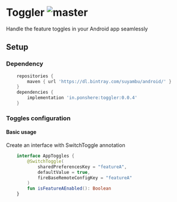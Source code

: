 # Toggler  ![master](https://github.com/ponsuyambu/Toggler/workflows/master/badge.svg?branch=master)

Handle the feature toggles in your Android app seamlessly

## Setup

### Dependency
```groovy
    repositories {
        maven { url 'https://dl.bintray.com/suyambu/android/' }
    }
    dependencies {
        implementation 'in.ponshere:toggler:0.0.4'
    }
```

### Toggles configuration
#### Basic usage
Create an interface with SwitchToggle annotation
```kotlin
    interface AppToggles {
        @SwitchToggle(
            sharedPreferencesKey = "featureA",
            defaultValue = true,
            fireBaseRemoteConfigKey = "featureA"
        )
        fun isFeatureAEnabled(): Boolean
    }
```


